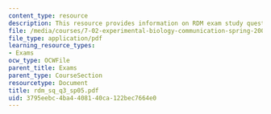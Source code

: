 ```yaml
---
content_type: resource
description: This resource provides information on RDM exam study questions no. 3.
file: /media/courses/7-02-experimental-biology-communication-spring-2005/3795eebc4ba4408140ca122bec7664e0_rdm_sq_q3_sp05.pdf
file_type: application/pdf
learning_resource_types:
- Exams
ocw_type: OCWFile
parent_title: Exams
parent_type: CourseSection
resourcetype: Document
title: rdm_sq_q3_sp05.pdf
uid: 3795eebc-4ba4-4081-40ca-122bec7664e0
---
```

